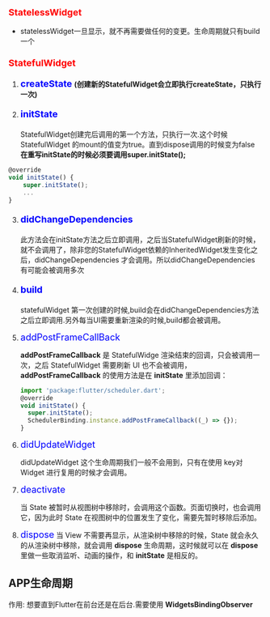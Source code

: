 ### <font color=red size=4>StatelessWidget</font>
- statelessWidget一旦显示，就不再需要做任何的变更。生命周期就只有build一个

###  <font color=red size=4>StatefulWidget</font>

 1. #### <font color=blue size=4>createState </font>  (创建新的StatefulWidget会立即执行createState，只执行一次)
 2. ####  <font color=blue size=4>initState </font>
    StatefulWidget创建完后调用的第一个方法，只执行一次.这个时候	  StatefulWidget 的mount的值变为true。直到dispose调用的时候变为false
    **在重写initState的时候必须要调用super.initState();**
```js
@override
void initState() {
	super.initState();
	...
}
```

 3. ####   <font color=blue size=4>didChangeDependencies</font>
	 此方法会在initState方法之后立即调用，之后当StatefulWidget刷新的时候，就不会调用了，除非您的StatefulWidget依赖的InheritedWidget发生变化之后，didChangeDependencies 才会调用。所以didChangeDependencies 有可能会被调用多次
 
 4. ####  <font color=blue size=4>build</font>
	statefulWidget 第一次创建的时候,build会在didChangeDependencies方法之后立即调用.另外每当UI需要重新渲染的时候,build都会被调用。

 5. <font color=blue size=4>addPostFrameCallBack</font>
 
	 **addPostFrameCallback** 是 StatefulWidge 渲染结束的回调，只会被调用一次，之后 StatefulWidget 需要刷新 UI 也不会被调用，**addPostFrameCallback** 的使用方法是在 **initState** 里添加回调：

	```js
	import 'package:flutter/scheduler.dart';
	@override
	void initState() {
	  super.initState();
	  SchedulerBinding.instance.addPostFrameCallback((_) => {});
	}
	```
 6. <font color=blue size=4>didUpdateWidget</font>
 
	didUpdateWidget 这个生命周期我们一般不会用到，只有在使用 key对 Widget 进行复用的时候才会调用。
 7. <font color=blue size=4> deactivate</font>
 
	 当 State 被暂时从视图树中移除时，会调用这个函数。页面切换时，也会调用它，因为此时 State 在视图树中的位置发生了变化，需要先暂时移除后添加。
 8. <font color=blue size=4>dispose</font>
 当 View 不需要再显示，从渲染树中移除的时候，State 就会永久的从渲染树中移除，就会调用 **dispose** 生命周期，这时候就可以在 **dispose** 里做一些取消监听、动画的操作，和 **initState** 是相反的。


## APP生命周期
作用: 想要直到Flutter在前台还是在后台.需要使用 **WidgetsBindingObserver**

<!--stackedit_data:
eyJoaXN0b3J5IjpbLTIxMjY3OTQyMDcsLTI3OTYxODczNCwxMz
g5MTg0NDIxXX0=
-->